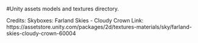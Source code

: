 #Unity assets models and textures directory.

<p>
Credits:
Skyboxes: Farland Skies - Cloudy Crown
Link: https://assetstore.unity.com/packages/2d/textures-materials/sky/farland-skies-cloudy-crown-60004
</p>
